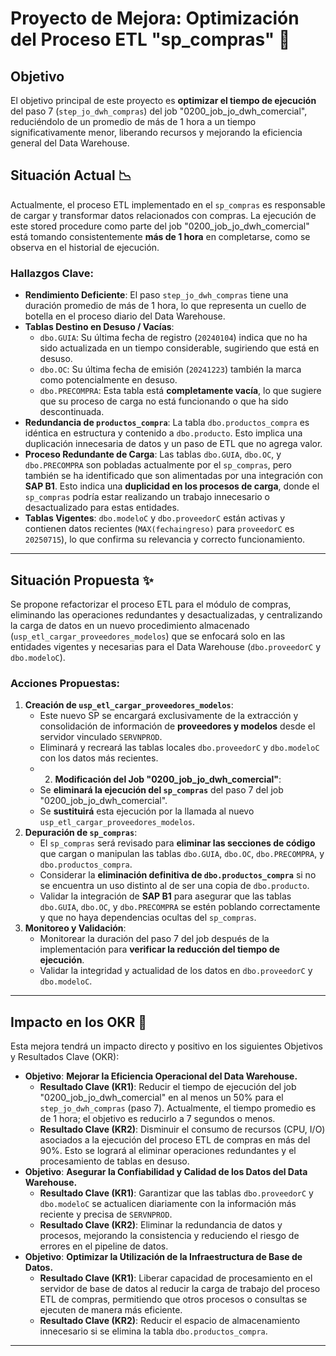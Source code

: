 # Proyecto de Mejora: Optimización del Proceso ETL "sp\_compras" 🚀

## Objetivo

El objetivo principal de este proyecto es **optimizar el tiempo de ejecución** del paso 7 (`step_jo_dwh_compras`) del job "0200\_job\_jo\_dwh\_comercial", reduciéndolo de un promedio de más de 1 hora a un tiempo significativamente menor, liberando recursos y mejorando la eficiencia general del Data Warehouse.

## Situación Actual 📉

Actualmente, el proceso ETL implementado en el `sp_compras` es responsable de cargar y transformar datos relacionados con compras. La ejecución de este stored procedure como parte del job "0200\_job\_jo\_dwh\_comercial" está tomando consistentemente **más de 1 hora** en completarse, como se observa en el historial de ejecución.

### Hallazgos Clave:

  * **Rendimiento Deficiente**: El paso `step_jo_dwh_compras` tiene una duración promedio de más de 1 hora, lo que representa un cuello de botella en el proceso diario del Data Warehouse.
  * **Tablas Destino en Desuso / Vacías**:
      * `dbo.GUIA`: Su última fecha de registro (`20240104`) indica que no ha sido actualizada en un tiempo considerable, sugiriendo que está en desuso.
      * `dbo.OC`: Su última fecha de emisión (`20241223`) también la marca como potencialmente en desuso.
      * `dbo.PRECOMPRA`: Esta tabla está **completamente vacía**, lo que sugiere que su proceso de carga no está funcionando o que ha sido descontinuada.
  * **Redundancia de `productos_compra`**: La tabla `dbo.productos_compra` es idéntica en estructura y contenido a `dbo.producto`. Esto implica una duplicación innecesaria de datos y un paso de ETL que no agrega valor.
  * **Proceso Redundante de Carga**: Las tablas `dbo.GUIA`, `dbo.OC`, y `dbo.PRECOMPRA` son pobladas actualmente por el `sp_compras`, pero también se ha identificado que son alimentadas por una integración con **SAP B1**. Esto indica una **duplicidad en los procesos de carga**, donde el `sp_compras` podría estar realizando un trabajo innecesario o desactualizado para estas entidades.
  * **Tablas Vigentes**: `dbo.modeloC` y `dbo.proveedorC` están activas y contienen datos recientes (`MAX(fechaingreso)` para `proveedorC` es `20250715`), lo que confirma su relevancia y correcto funcionamiento.

-----

## Situación Propuesta ✨

Se propone refactorizar el proceso ETL para el módulo de compras, eliminando las operaciones redundantes y desactualizadas, y centralizando la carga de datos en un nuevo procedimiento almacenado (`usp_etl_cargar_proveedores_modelos`) que se enfocará solo en las entidades vigentes y necesarias para el Data Warehouse (`dbo.proveedorC` y `dbo.modeloC`).

### Acciones Propuestas:

1.  **Creación de `usp_etl_cargar_proveedores_modelos`**:
      * Este nuevo SP se encargará exclusivamente de la extracción y consolidación de información de **proveedores y modelos** desde el servidor vinculado `SERVNPROD`.
      * Eliminará y recreará las tablas locales `dbo.proveedorC` y `dbo.modeloC` con los datos más recientes.
      * 2.  **Modificación del Job "0200\_job\_jo\_dwh\_comercial"**:
      * Se **eliminará la ejecución del `sp_compras`** del paso 7 del job "0200\_job\_jo\_dwh\_comercial".
      * Se **sustituirá** esta ejecución por la llamada al nuevo `usp_etl_cargar_proveedores_modelos`.
2.  **Depuración de `sp_compras`**:
      * El `sp_compras` será revisado para **eliminar las secciones de código** que cargan o manipulan las tablas `dbo.GUIA`, `dbo.OC`, `dbo.PRECOMPRA`, y `dbo.productos_compra`.
      * Considerar la **eliminación definitiva de `dbo.productos_compra`** si no se encuentra un uso distinto al de ser una copia de `dbo.producto`.
      * Validar la integración de **SAP B1** para asegurar que las tablas `dbo.GUIA`, `dbo.OC`, y `dbo.PRECOMPRA` se estén poblando correctamente y que no haya dependencias ocultas del `sp_compras`.
3.  **Monitoreo y Validación**:
      * Monitorear la duración del paso 7 del job después de la implementación para **verificar la reducción del tiempo de ejecución**.
      * Validar la integridad y actualidad de los datos en `dbo.proveedorC` y `dbo.modeloC`.

-----

## Impacto en los OKR 🎯

Esta mejora tendrá un impacto directo y positivo en los siguientes Objetivos y Resultados Clave (OKR):

  * **Objetivo**: **Mejorar la Eficiencia Operacional del Data Warehouse.**
      * **Resultado Clave (KR1)**: Reducir el tiempo de ejecución del job "0200\_job\_jo\_dwh\_comercial" en al menos un 50% para el `step_jo_dwh_compras` (paso 7). Actualmente, el tiempo promedio es de 1 hora; el objetivo es reducirlo a 7 segundos o menos.
      * **Resultado Clave (KR2)**: Disminuir el consumo de recursos (CPU, I/O) asociados a la ejecución del proceso ETL de compras en más del 90%. Esto se logrará al eliminar operaciones redundantes y el procesamiento de tablas en desuso.
  * **Objetivo**: **Asegurar la Confiabilidad y Calidad de los Datos del Data Warehouse.**
      * **Resultado Clave (KR1)**: Garantizar que las tablas `dbo.proveedorC` y `dbo.modeloC` se actualicen diariamente con la información más reciente y precisa de `SERVNPROD`.
      * **Resultado Clave (KR2)**: Eliminar la redundancia de datos y procesos, mejorando la consistencia y reduciendo el riesgo de errores en el pipeline de datos.
  * **Objetivo**: **Optimizar la Utilización de la Infraestructura de Base de Datos.**
      * **Resultado Clave (KR1)**: Liberar capacidad de procesamiento en el servidor de base de datos al reducir la carga de trabajo del proceso ETL de compras, permitiendo que otros procesos o consultas se ejecuten de manera más eficiente.
      * **Resultado Clave (KR2)**: Reducir el espacio de almacenamiento innecesario si se elimina la tabla `dbo.productos_compra`.

-----

